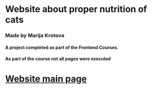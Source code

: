 # Website about proper nutrition of cats
### Made by Marija Krotova

#### A project completed as part of the Frontend Courses.
#### As part of the course not all pages were executed 

# [Website main page](https://mashakrot.github.io/cat-energy-public/build/index.html)




